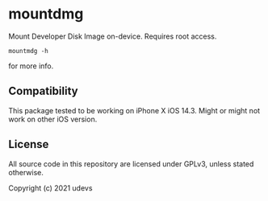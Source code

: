 # mountdmg
Mount Developer Disk Image on-device. Requires root access.
```
mountmdg -h
``` 
for more info.

## Compatibility
This package tested to be working on iPhone X iOS 14.3. Might or might not work on other iOS version.

## License
All source code in this repository are licensed under GPLv3, unless stated otherwise.

Copyright (c) 2021 udevs
